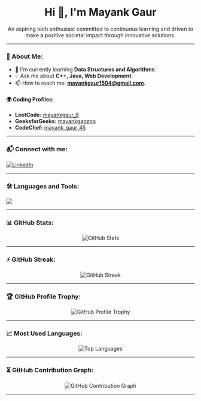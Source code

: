 <h1 align="center">Hi 👋, I'm Mayank Gaur</h1>

<p align="center">
  An aspiring tech enthusiast committed to continuous learning and driven to make a positive societal impact through innovative solutions.
</p>

---
### 🚀 About Me:
- 🔧 I'm currently learning **Data Structures and Algorithms**.  
- 💡 Ask me about **C++, Java, Web Development**.  
- 📫 How to reach me: **mayankgaur1504@gmail.com**.  

#### 🌍 Coding Profiles:  
- **LeetCode:** [mayankgaur_8](https://leetcode.com/u/mayankgaur_8/)  
- **GeeksforGeeks:** [mayankgapzpp](https://www.geeksforgeeks.org/user/mayankgapzpp/)  
- **CodeChef:** [mayank_gaur_45](https://www.codechef.com/users/mayank_gaur_45)  


---

### 📬 Connect with me:
<p align="left">
  <a href="https://www.linkedin.com/in/mayank-gaur-36b382254/" target="_blank">
    <img src="https://img.shields.io/badge/LinkedIn-MayankGaur-blue?style=flat&logo=linkedin" alt="LinkedIn" />
  </a>
</p>

---

### 🛠️ Languages and Tools:
<p align="left">
  <img src="https://skillicons.dev/icons?i=cpp,java,js,nodejs,mongodb,react,html,css" />
</p>

---

### 📊 GitHub Stats:
<p align="center">
  <img src="https://github-readme-stats.vercel.app/api?username=mayankgaur&show_icons=true&theme=radical" alt="GitHub Stats" />
</p>

---

### ⚡ GitHub Streak:
<p align="center">
  <img src="https://github-readme-streak-stats.herokuapp.com/?user=mayankgaur&theme=radical" alt="GitHub Streak" />
</p>

---

### 🏆 GitHub Profile Trophy:
<p align="center">
  <img src="https://github-profile-trophy.vercel.app/?username=mayankgaur&theme=radical&column=7" alt="GitHub Profile Trophy" />
</p>

---

### 📈 Most Used Languages:
<p align="center">
  <img src="https://github-readme-stats.vercel.app/api/top-langs/?username=mayankgaur&layout=compact&theme=radical" alt="Top Languages" />
</p>

---

### ⏳ GitHub Contribution Graph:
<p align="center">
  <img src="https://github-readme-activity-graph.vercel.app/graph?username=mayankgaur&theme=react-dark" alt="GitHub Contribution Graph" />
</p>

---
